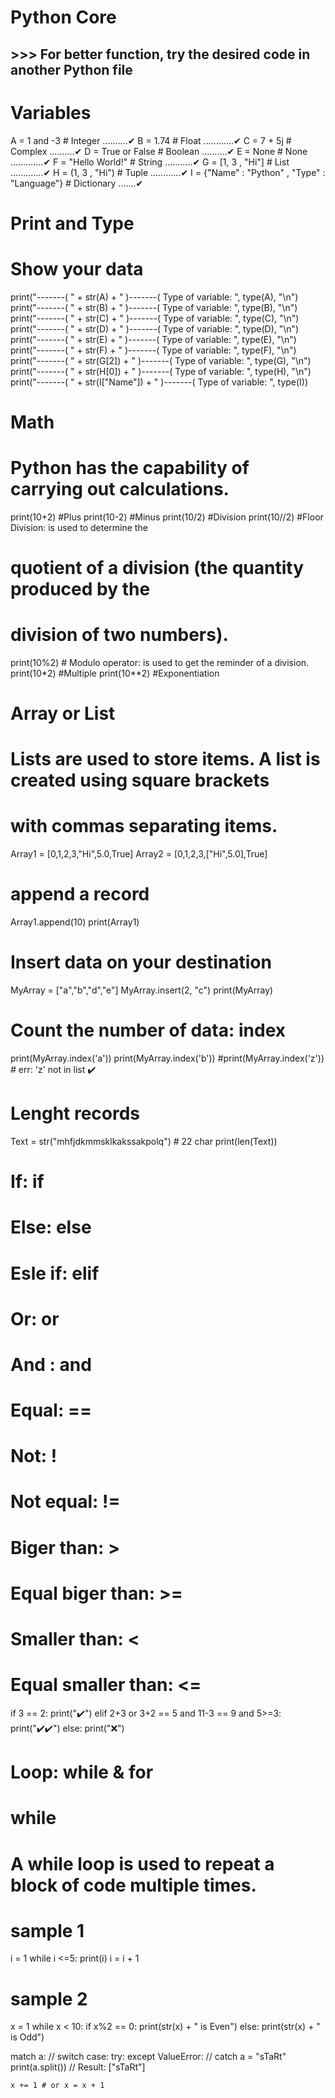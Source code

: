 # Python Core
## >>> For better function, try the desired code in another Python file

# Variables
A = 1 and -3                                  # Integer ..........✔
B = 1.74                                      # Float ............✔
C = 7 + 5j                                    # Complex ..........✔
D = True or False                             # Boolean ..........✔
E = None                                      # None .............✔
F = "Hello World!"                            # String ...........✔
G = [1, 3 , "Hi"]                             # List .............✔
H = (1, 3 , "Hi")                             # Tuple ............✔
I = {"Name" : "Python" , "Type" : "Language"} # Dictionary .......✔
# Print and Type
# Show your data

print("-------( " + str(A) + " )-------( Type of variable: ", type(A), "\n")
print("-------( " + str(B) + " )-------( Type of variable: ", type(B), "\n")
print("-------( " + str(C) + " )-------( Type of variable: ", type(C), "\n")
print("-------( " + str(D) + " )-------( Type of variable: ", type(D), "\n")
print("-------( " + str(E) + " )-------( Type of variable: ", type(E), "\n")
print("-------( " + str(F) + " )-------( Type of variable: ", type(F), "\n")
print("-------( " + str(G[2]) + " )-------( Type of variable: ", type(G), "\n")
print("-------( " + str(H[0]) + " )-------( Type of variable: ", type(H), "\n")
print("-------( " + str(I["Name"]) + " )-------( Type of variable: ", type(I))

# Math
# Python has the capability of carrying out calculations.

print(10+2) #Plus
print(10-2) #Minus
print(10/2) #Division
print(10//2) #Floor Division: is used to determine the
# quotient of a division (the quantity produced by the
# division of two numbers).
print(10%2) # Modulo operator: is used to get the reminder of a division.
print(10*2) #Multiple
print(10**2) #Exponentiation

# Array or List
# Lists are used to store items. A list is created using square brackets
# with commas separating items.
Array1 = [0,1,2,3,"Hi",5.0,True]
Array2 = [0,1,2,3,["Hi",5.0],True]

# append a record
Array1.append(10)
print(Array1)

# Insert data on your destination 
MyArray = ["a","b","d","e"]
MyArray.insert(2, "c")
print(MyArray)

# Count the number of data: index
print(MyArray.index('a'))
print(MyArray.index('b'))
#print(MyArray.index('z')) # err: 'z' not in list ✔️

# Lenght records
Text = str("mhfjdkmmsklkakssakpolq") # 22 char
print(len(Text))

# If: if
# Else: else
# Esle if: elif
# Or: or
# And : and
# Equal: ==
# Not: !
# Not equal: !=
# Biger than: >
# Equal biger than: >=
# Smaller than: <
# Equal smaller than: <=

if 3 == 2:
    print("✔️")
elif 2+3 or 3+2 == 5 and 11-3 == 9 and 5>=3:
    print("✔️✔️")
else:
    print("❌")

# Loop: while & for

# while
# A while loop is used to repeat a block of code multiple times.

# sample 1
i = 1
while i <=5:
    print(i)
    i = i + 1
# sample 2
x = 1
while x < 10:
    if x%2 == 0:
        print(str(x) + " is Even")
    else:
        print(str(x) + " is Odd")





match a: // switch
case:
try:
except ValueError: // catch
a = "sTaRt"
print(a.split()) // Result: ["sTaRt"]

    x += 1 # or x = x + 1